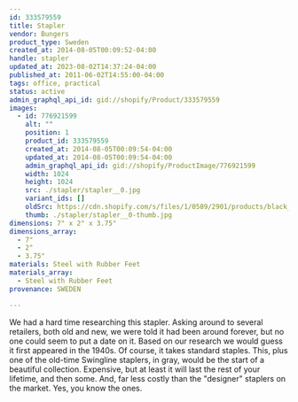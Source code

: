 ```yaml
---
id: 333579559
title: Stapler
vendor: Bungers
product_type: Sweden
created_at: 2014-08-05T00:09:52-04:00
handle: stapler
updated_at: 2023-08-02T14:37:24-04:00
published_at: 2011-06-02T14:55:00-04:00
tags: office, practical
status: active
admin_graphql_api_id: gid://shopify/Product/333579559
images:
  - id: 776921599
    alt: ""
    position: 1
    product_id: 333579559
    created_at: 2014-08-05T00:09:54-04:00
    updated_at: 2014-08-05T00:09:54-04:00
    admin_graphql_api_id: gid://shopify/ProductImage/776921599
    width: 1024
    height: 1024
    src: ./stapler/stapler__0.jpg
    variant_ids: []
    oldSrc: https://cdn.shopify.com/s/files/1/0589/2901/products/black_stapler_1.jpeg?v=1407211794
    thumb: ./stapler/stapler__0-thumb.jpg
dimensions: 7" x 2" x 3.75"
dimensions_array:
  - 7"
  - 2"
  - 3.75"
materials: Steel with Rubber Feet
materials_array:
  - Steel with Rubber Feet
provenance: SWEDEN

---
```


We had a hard time researching this stapler. Asking around to several retailers, both old and new, we were told it had been around forever, but no one could seem to put a date on it. Based on our research we would guess it first appeared in the 1940s. Of course, it takes standard staples. This, plus one of the old-time Swingline staplers, in gray, would be the start of a beautiful collection. Expensive, but at least it will last the rest of your lifetime, and then some. And, far less costly than the "designer" staplers on the market. Yes, you know the ones.